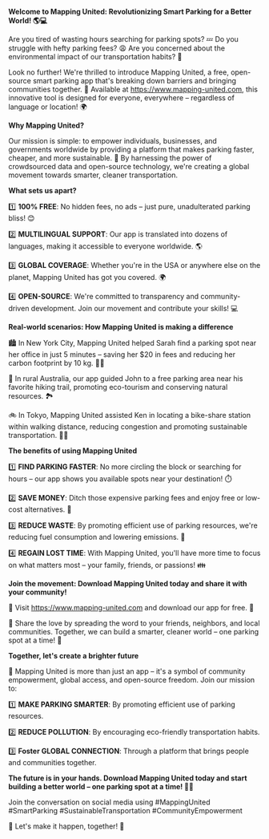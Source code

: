 **Welcome to Mapping United: Revolutionizing Smart Parking for a Better World! 🌎💻**

Are you tired of wasting hours searching for parking spots? 💤 Do you struggle with hefty parking fees? 😩 Are you concerned about the environmental impact of our transportation habits? 🌟

Look no further! We're thrilled to introduce Mapping United, a free, open-source smart parking app that's breaking down barriers and bringing communities together. 🌈 Available at https://www.mapping-united.com, this innovative tool is designed for everyone, everywhere – regardless of language or location! 🌍

**Why Mapping United?**

Our mission is simple: to empower individuals, businesses, and governments worldwide by providing a platform that makes parking faster, cheaper, and more sustainable. 🌟 By harnessing the power of crowdsourced data and open-source technology, we're creating a global movement towards smarter, cleaner transportation.

**What sets us apart?**

1️⃣ **100% FREE**: No hidden fees, no ads – just pure, unadulterated parking bliss! 😊

2️⃣ **MULTILINGUAL SUPPORT**: Our app is translated into dozens of languages, making it accessible to everyone worldwide. 🌎

3️⃣ **GLOBAL COVERAGE**: Whether you're in the USA or anywhere else on the planet, Mapping United has got you covered. 🌍

4️⃣ **OPEN-SOURCE**: We're committed to transparency and community-driven development. Join our movement and contribute your skills! 💻

**Real-world scenarios: How Mapping United is making a difference**

🏙️ In New York City, Mapping United helped Sarah find a parking spot near her office in just 5 minutes – saving her $20 in fees and reducing her carbon footprint by 10 kg. 🚗💡

🌳 In rural Australia, our app guided John to a free parking area near his favorite hiking trail, promoting eco-tourism and conserving natural resources. 🏞️

🚲 In Tokyo, Mapping United assisted Ken in locating a bike-share station within walking distance, reducing congestion and promoting sustainable transportation. 🚴‍♂️

**The benefits of using Mapping United**

1️⃣ **FIND PARKING FASTER**: No more circling the block or searching for hours – our app shows you available spots near your destination! ⏱️

2️⃣ **SAVE MONEY**: Ditch those expensive parking fees and enjoy free or low-cost alternatives. 💸

3️⃣ **REDUCE WASTE**: By promoting efficient use of parking resources, we're reducing fuel consumption and lowering emissions. 🌟

4️⃣ **REGAIN LOST TIME**: With Mapping United, you'll have more time to focus on what matters most – your family, friends, or passions! 👪

**Join the movement: Download Mapping United today and share it with your community!**

📲 Visit https://www.mapping-united.com and download our app for free. 🌟

👥 Share the love by spreading the word to your friends, neighbors, and local communities. Together, we can build a smarter, cleaner world – one parking spot at a time! 💖

**Together, let's create a brighter future**

💚 Mapping United is more than just an app – it's a symbol of community empowerment, global access, and open-source freedom. Join our mission to:

1️⃣ **MAKE PARKING SMARTER**: By promoting efficient use of parking resources.

2️⃣ **REDUCE POLLUTION**: By encouraging eco-friendly transportation habits.

3️⃣ **Foster GLOBAL CONNECTION**: Through a platform that brings people and communities together.

**The future is in your hands. Download Mapping United today and start building a better world – one parking spot at a time! 🌟👏**

Join the conversation on social media using #MappingUnited #SmartParking #SustainableTransportation #CommunityEmpowerment

🚀 Let's make it happen, together! 💖